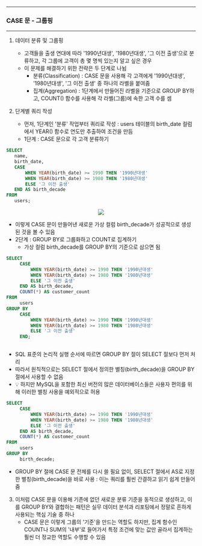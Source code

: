 -----
### CASE 문 - 그룹핑
-----
1. 데이터 분류 및 그룹핑
   - 고객들을 출생 연대에 따라 '1990년대생', '1980년대생', '그 이전 출생'으로 분류하고, 각 그룹에 고객이 총 몇 명씩 있는지 알고 싶은 경우
   - 이 문제를 해결하기 위한 전략은 두 단계로 나뉨
     + 분류(Classification) : CASE 문을 사용해 각 고객에게 '1990년대생', '1980년대생', '그 이전 출생' 중 하나의 라벨을 붙여줌
     + 집계(Aggregation) : 1단계에서 만들어진 라벨을 기준으로 GROUP BY하고, COUNT() 함수를 사용해 각 라벨(그룹)에 속한 고객 수를 셈

2. 단계별 쿼리 작성
   - 먼저, 1단계인 '분류' 작업부터 쿼리로 작성 : users 테이블의 birth_date 컬럼에서 YEAR() 함수로 연도만 추출하여 조건을 만듬
   - 1단계 : CASE 문으로 각 고객 분류하기
```sql
SELECT
   name,
   birth_date,
   CASE
       WHEN YEAR(birth_date) >= 1990 THEN '1990년대생'
       WHEN YEAR(birth_date) >= 1980 THEN '1980년대생'
       ELSE '그 이전 출생'
   END AS birth_decade
FROM
   users;
```
<div align="center">
<img src="https://github.com/user-attachments/assets/c16746c9-04ed-4f79-9382-3cfdfe170eed">
</div>

   - 이렇게 CASE 문이 만들어낸 새로운 가상 컬럼 birth_decade가 성공적으로 생성된 것을 볼 수 있음
   - 2단계 : GROUP BY로 그룹화하고 COUNT로 집계하기
     + 가상 컬럼 birth_decade를 GROUP BY의 기준으로 삼으면 됨
```sql
SELECT
     CASE
         WHEN YEAR(birth_date) >= 1990 THEN '1990년대생'
         WHEN YEAR(birth_date) >= 1980 THEN '1980년대생'
         ELSE '그 이전 출생'
     END AS birth_decade,
     COUNT(*) AS customer_count
FROM
     users
GROUP BY
     CASE
         WHEN YEAR(birth_date) >= 1990 THEN '1990년대생'
         WHEN YEAR(birth_date) >= 1980 THEN '1980년대생'
         ELSE '그 이전 출생'
     END;
```
<div align="center">
<img src=""https://github.com/user-attachments/assets/eb2c618b-d74c-4ff7-be0e-3d41d7d2b8c4">
</div>

   - SQL 표준의 논리적 실행 순서에 따르면 GROUP BY 절이 SELECT 절보다 먼저 처리
   - 따라서 원칙적으로는 SELECT 절에서 정의한 별칭(birth_decade)을 GROUP BY 절에서 사용할 수 없음
   - 💡 하지만 MySQL을 포함한 최신 버전의 많은 데이터베이스들은 사용자 편의를 위해 이러한 별칭 사용을 예외적으로 허용
```sql
SELECT
     CASE
         WHEN YEAR(birth_date) >= 1990 THEN '1990년대생'
         WHEN YEAR(birth_date) >= 1980 THEN '1980년대생'
         ELSE '그 이전 출생'
     END AS birth_decade,
     COUNT(*) AS customer_count
FROM
     users
GROUP BY
     birth_decade;
```
   - GROUP BY 절에 CASE 문 전체를 다시 쓸 필요 없이, SELECT 절에서 AS로 지정한 별칭(birth_decade)을 바로 사용 : 이는 쿼리를 훨씬 간결하고 읽기 쉽게 만들어줌

3. 이처럼 CASE 문을 이용해 기존에 없던 새로운 분류 기준을 동적으로 생성하고, 이를 GROUP BY와 결합하는 패턴은 실무 데이터 분석과 리포팅에서 정말로 흔하게 사용되는 핵심 기술 중 하나
   - CASE 문은 이렇게 그룹의 '기준'을 만드는 역할도 하지만, 집계 함수인 COUNT나 SUM의 '내부'로 들어가서 특정 조건에 맞는 값만 골라서 집계하는 훨씬 더 정교한 역할도 수행할 수 있음
